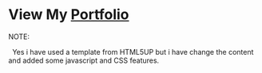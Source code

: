 <h1> View My <a href="emm18.github.io">Portfolio</a> </h1>






<p>NOTE:</p>
<p>&nbsp; Yes i have used a template from HTML5UP but i have change the content and added some javascript and CSS features. </p>
